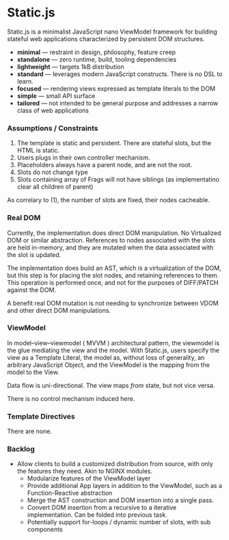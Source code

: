 # Static.js

Static.js is a minimalist JavaScript nano ViewModel framework for building stateful web applications
characterized by persistent DOM structures.

- **minimal** — restraint in design, philosophy, feature creep
- **standalone** — zero runtime, build, tooling dependencies
- **lightweight** — targets 1kB distribution
- **standard** — leverages modern JavaScript constructs. There is no DSL to learn.
- **focused** — rendering views expressed as template literals to the DOM
- **simple** — small API surface
- **tailored** — not intended to be general purpose and addresses a narrow class of web applications

### Assumptions / Constraints

1. The template is static and persistent. There are stateful slots, but the HTML is static.
2. Users plugs in their own controller mechanism.
3. Placeholders always have a parent node, and are not the root.
4. Slots do not change type
5. Slots containing array of Frags will not have siblings (as implementatino clear all children of parent)

As correlary to (1), the number of slots are fixed, their nodes cacheable.

### Real DOM

Currently, the implementation does direct DOM manipulation. No Virtualized DOM or similar abstraction.
References to nodes associated with the slots are held in-memory, and they are mutated when
the data associated with the slot is updated.

The implementation does build an AST, which *is* a virtualization of the DOM, but this step is
for placing the slot nodes, and retaining references to them. This operation is performed once, and
not for the purposes of DIFF/PATCH against the DOM.

A benefit real DOM mutation is not needing to synchronize between VDOM and other direct DOM
manipulations.

### ViewModel

In model–view–viewmodel ( MVVM ) architectural pattern, the viewmodel is the glue mediating the
view and the model. With Static.js, users specify the view as a Template Literal, the model as,
without loss of generality, an arbitrary JavaScript Object, and the ViewModel is the mapping
from the model to the View.

Data flow is uni-directional. The view maps *from* state, but not vice versa.

There is no control mechanism induced here.

### Template Directives

There are none.

### Backlog
- Allow clients to build a customized distribution from source, with only the features they need. Akin to NGINX modules.
   - Modularize features of the ViewModel layer
   - Provide additional App layers in addition to the ViewModel, such as a Function-Reactive abstraction
   - Merge the AST construction and DOM insertion into a single pass.
   - Convert DOM insertion from a recursive to a iterative implementation. Can be folded into previous task.
   - Potentially support for-loops / dynamic number of slots, with sub components

